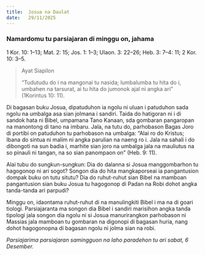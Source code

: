```yaml
---
title:  Josua na Daulat
date:   29/11/2025
---
```


### Namardomu tu parsiajaran di minggu on, jahama

1 Kor. 10: 1–13; Mat. 2: 15; Jos. 1: 1–3; Ulaon. 3: 22–26; Heb. 3: 7–4: 11; 2 Kor. 10: 3–5.

> <p>Ayat Siapilon</p>
> “Tudutudu do i na mangonai tu nasida; lumbalumba tu hita do i, umbahen na tarsurat, ai tu hita do jumonok ajal ni angka ari” (1Korintus 10: 11).

Di bagasan buku Josua, dipatuduhon ia ngolu ni uluan i patuduhon sada ngolu na umbalga asa sian jolmana i sandiri. Taida do hatigoran ni i di sandok hata ni Bibel, umpamana Tano Kanaan, sda gombaran pangaropan na manontong di tano na imbaru. Jala, na tutu do, parhobason Bagas Joro di portibi on patuduhon tu parhobason na umbalga: “Alai ro do Kristus; Ibana do sintua ni malim ni angka parulian na naeng ro i. Jala na sahali i do dibongoti na sun badia i, marhite sian joro na umbalga jala na mauliutus na so pinauli ni tangan, na so sian panompaon on” (Heb. 9: 11).

Alai tubu do sungkun-sungkun: Dia do dalanna si Josua manggombarhon tu hagogonop ni ari sogot? Songon dia do hita mangkaporseai ia pangantusion dompak buku on tutu situtu? Dia do ruhut-ruhut sian Bibel na mamboan pangantusion sian buku Josua tu hagogonop di Padan na Robi dohot angka tanda-tanda ari parpudi?

Minggu on, idaontama ruhut-ruhut di na manulingkiti Bibel i ma na di goari tiologi. Parsiajaranta ma songon dia Bibel i sandiri marisihon angka tanda tipologi jala songon dia ngolu ni si Josua manurirangkon parhobason ni Massias jala mamboan tu gombaran na digonopi di bagasan huria, nang dohot hagogonopna di bagasan ngolu ni jolma sian na robi.

_Parsiajarima parsiajaran samingguon na laho paradehon tu ari sabat, 6 Desember._